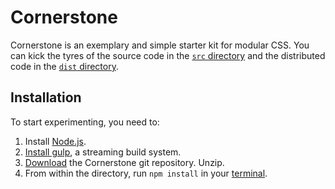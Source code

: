# Cornerstone

Cornerstone is an exemplary and simple starter kit for modular CSS. You can kick the tyres of the source code in the [`src` directory](https://github.com/growdigital/cornerstone/tree/master/src) and the distributed code in the [`dist` directory](https://github.com/growdigital/cornerstone/tree/master/dist). 

## Installation

To start experimenting, you need to:

1. Install [Node.js](https://nodejs.org/en/).
2. [Install gulp](https://github.com/gulpjs/gulp/blob/master/docs/getting-started.md), a streaming build system.
3. [Download](https://github.com/growdigital/cornerstone/archive/master.zip) the Cornerstone git repository. Unzip.
4. From within the directory, run `npm install` in your [terminal](https://www.codecademy.com/learn/learn-the-command-line).

